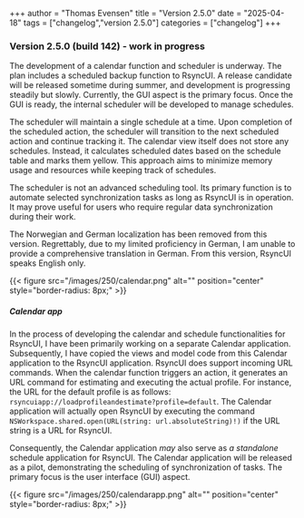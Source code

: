 +++
author = "Thomas Evensen"
title = "Version 2.5.0"
date = "2025-04-18"
tags = ["changelog","version 2.5.0"]
categories = ["changelog"]
+++

### Version 2.5.0 (build 142) - work in progress

The development of a calendar function and scheduler is underway. The plan includes a scheduled backup function to RsyncUI. A release candidate will be released sometime during summer, and development is progressing steadily but slowly. Currently, the GUI aspect is the primary focus. Once the GUI is ready, the internal scheduler will be developed to manage schedules.

The scheduler will maintain a single schedule at a time. Upon completion of the scheduled action, the scheduler will transition to the next scheduled action and continue tracking it. The calendar view itself does not store any schedules. Instead, it calculates scheduled dates based on the schedule table and marks them yellow. This approach aims to minimize memory usage and resources while keeping track of schedules.

The scheduler is not an advanced scheduling tool. Its primary function is to automate selected synchronization tasks as long as RsyncUI is in operation. It may prove useful for users who require regular data synchronization during their work.

The Norwegian and German localization has been removed from this version. Regrettably, due to my limited proficiency in German, I am unable to provide a comprehensive translation in German. From this version, RsyncUI speaks English only. 

{{< figure src="/images/250/calendar.png" alt="" position="center" style="border-radius: 8px;" >}}

##### Calendar app

In the process of developing the calendar and schedule functionalities for RsyncUI, I have been primarily working on a separate Calendar application. Subsequently, I have copied the views and model code from this Calendar application to the RsyncUI application. RsyncUI does support incoming URL commands. When the calendar function triggers an action, it generates an URL command for estimating and executing the actual profile. For instance, the URL for the default profile is as follows: `rsyncuiapp://loadprofileandestimate?profile=default`. The Calendar application will actually open RsyncUI by executing the command `NSWorkspace.shared.open(URL(string: url.absoluteString)!)` if the URL string is a URL for RsyncUI.

Consequently, the Calendar application *may* also serve as *a standalone* schedule application for RsyncUI. The Calendar application will be released as a pilot, demonstrating the scheduling of synchronization of tasks. The primary focus is the user interface (GUI) aspect. 

{{< figure src="/images/250/calendarapp.png" alt="" position="center" style="border-radius: 8px;" >}}


